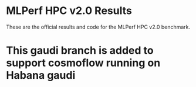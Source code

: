 # MLPerf HPC v2.0 Results

These are the official results and code for the MLPerf HPC v2.0 benchmark.

# This gaudi branch is added to support cosmoflow running on Habana gaudi
